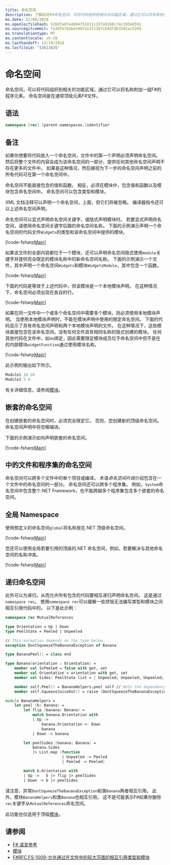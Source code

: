 ```yaml
---
title: 命名空间
description: 了解如何F#命名空间，可将代码组织到相关的功能区域，通过它可以将名称附加到的程序元素分组。
ms.date: 12/08/2018
ms.openlocfilehash: 526d7a07e4804751811c15fa91b0c74c1954d591
ms.sourcegitcommit: fa38fe76abdc8972e37138fcb4dfdb3502ac5394
ms.translationtype: MT
ms.contentlocale: zh-CN
ms.lasthandoff: 12/19/2018
ms.locfileid: "53613435"
---
```

# <a name="namespaces"></a>命名空间

命名空间，可以将代码组织到相关的功能区域，通过它可以将名称附加一组F#的程序元素。 命名空间是在通常顶级元素F#文件。

## <a name="syntax"></a>语法

```fsharp
namespace [rec] [parent-namespaces.]identifier
```

## <a name="remarks"></a>备注

如果你想要将代码放入一个命名空间，文件中的第一个声明必须声明命名空间。 然后将整个文件的内容会成为该命名空间的一部分，提供任何其他命名空间声明不存在更多的文件中。 如果是这种情况，然后被视为下一步的命名空间声明之前的所有代码可在第一个命名空间中。

命名空间不能直接包含的值和函数。 相反，必须在模块中，包含值和函数以及模块包含命名空间中。 命名空间可以包含类型和模块。

XML 文档注释可以声明一个命名空间，上面，但它们将被忽略。 编译器指令还可以上述命名空间声明。

命名空间可以显式声明命名空间关键字，或隐式声明模块时。 若要显式声明命名空间，请使用命名空间关键字后跟的命名空间名称。 下面的示例演示声明一个命名空间的代码文件`Widgets`的类型和该命名空间中提供的模块。

[!code-fsharp[Main](../../../samples/snippets/fsharp/lang-ref-2/snippet6406.fs)]

如果该文件的全部内容都位于一个模块，还可以声明命名空间隐式使用`module`关键字并提供完全限定的模块名称中的新命名空间名称。 下面的示例演示一个文件，其中声明一个命名空间`Widgets`和模块`WidgetsModule`，其中包含一个函数。

[!code-fsharp[Main](../../../samples/snippets/fsharp/lang-ref-2/snippet6401.fs)]

下面的代码是等效于上述代码中，但该模块是一个本地模块声明。 在这种情况下，命名空间必须出现在各自的行。

[!code-fsharp[Main](../../../samples/snippets/fsharp/namespaces/snippet6402.fs)]

如果在同一文件中一个或多个命名空间中需要多个模块，则必须使用本地模块声明。 当使用本地模块声明时，不能在模块声明中使用的限定命名空间。 下面的代码显示了具有命名空间声明和两个本地模块声明的文件。 在这种情况下，这些模块直接包含在该命名空间。没有任何文件具有相同名称的隐式创建的模块。 任何其他代码在文件中，如`do`绑定，因此需要限定模块成员位于命名空间中但不是在的内部模块`widgetFunction`通过使用模块名称。

[!code-fsharp[Main](../../../samples/snippets/fsharp/lang-ref-2/snippet6403.fs)]

此示例的输出如下所示。

```fsharp
Module1 10 20
Module2 5 6
```

有关详细信息，请参阅[模块](modules.md)。

## <a name="nested-namespaces"></a>嵌套的命名空间

在创建嵌套的命名空间时，必须完全限定它。 否则，您创建新的顶级命名空间。 命名空间声明中将忽略缩进。

下面的示例演示如何声明嵌套的命名空间。

[!code-fsharp[Main](../../../samples/snippets/fsharp/lang-ref-2/snippet6404.fs)]

## <a name="namespaces-in-files-and-assemblies"></a>中的文件和程序集的命名空间

命名空间可以跨多个文件中的单个项目或编译。 术语*命名空间片段*介绍包含在一个文件中的命名空间的一部分。 命名空间还可以跨多个程序集。 例如，`System`命名空间中包含整个.NET Framework，也不能跨越多个程序集包含多个嵌套的命名空间。

## <a name="global-namespace"></a>全局 Namespace

使用预定义的命名空间`global`将名称放在.NET 顶级命名空间。

[!code-fsharp[Main](../../../samples/snippets/fsharp/lang-ref-2/snippet6407.fs)]

您还可以使用全局若要引用的顶级的.NET 命名空间，例如，若要解决与其他命名空间的名称冲突。

[!code-fsharp[Main](../../../samples/snippets/fsharp/lang-ref-2/snippet6408.fs)]

## <a name="recursive-namespaces"></a>递归命名空间

此外可以为递归，从而允许所有包含的代码要相互递归声明命名空间。  这是通过`namespace rec`。 使用`namespace rec`可以缓解一些烦恼无法编写类型和模块之间相互引用代码中的。 以下是此示例：

```fsharp
namespace rec MutualReferences

type Orientation = Up | Down
type PeelState = Peeled | Unpeeled

// This exception depends on the type below.
exception DontSqueezeTheBananaException of Banana

type BananaPeel() = class end

type Banana(orientation : Orientation) =
    member val IsPeeled = false with get, set
    member val Orientation = orientation with get, set
    member val Sides: PeelState list = [ Unpeeled; Unpeeled; Unpeeled; Unpeeled] with get, set

    member self.Peel() = BananaHelpers.peel self // Note the dependency on the BananaHelpers module.
    member self.SqueezeJuiceOut() = raise (DontSqueezeTheBananaException self) // This member depends on the exception above.

module BananaHelpers =
    let peel (b: Banana) =
        let flip (banana: Banana) =
            match banana.Orientation with
            | Up -> 
                banana.Orientation <- Down
                banana
            | Down -> banana

        let peelSides (banana: Banana) =
            banana.Sides
            |> List.map (function
                         | Unpeeled -> Peeled
                         | Peeled -> Peeled)

        match b.Orientation with
        | Up ->   b |> flip |> peelSides
        | Down -> b |> peelSides
```

请注意，异常`DontSqueezeTheBananaException`和类`Banana`两者相互引用。  此外，模块`BananaHelpers`和类`Banana`也相互引用。 这不是可能表示F#如果你删除`rec`关键字从`MutualReferences`命名空间。

此功能也仅适用于顶级[模块](modules.md)。

## <a name="see-also"></a>请参阅

- [F# 语言参考](index.md)
- [模块](modules.md)
- [F#RFC FS-1009-允许通过在文件中的较大范围的相互引用类型和模块](https://github.com/fsharp/fslang-design/blob/master/FSharp-4.1/FS-1009-mutually-referential-types-and-modules-single-scope.md)